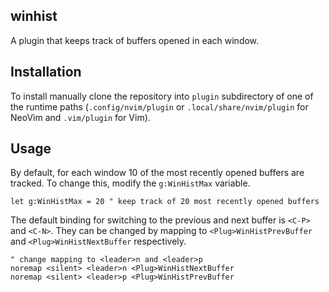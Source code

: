 ## winhist

A plugin that keeps track of buffers opened in each window.

## Installation

To install manually clone the repository into `plugin` subdirectory of one of the runtime paths 
(`.config/nvim/plugin` or `.local/share/nvim/plugin` for NeoVim and `.vim/plugin` for Vim).

## Usage

By default, for each window 10 of the most recently opened buffers are tracked. 
To change this, modify the `g:WinHistMax` variable.
``` vim
let g:WinHistMax = 20 " keep track of 20 most recently opened buffers
```

The default binding for switching to the previous and next buffer is `<C-P>` and `<C-N>`.
They can be changed by mapping to `<Plug>WinHistPrevBuffer` and `<Plug>WinHistNextBuffer` respectively.
``` vim
" change mapping to <leader>n and <leader>p
noremap <silent> <leader>n <Plug>WinHistNextBuffer
noremap <silent> <leader>p <Plug>WinHistPrevBuffer
```


